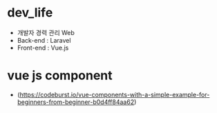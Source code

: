 # dev_life
- 개발자 경력 관리 Web
- Back-end : Laravel 
- Front-end : Vue.js

# vue js component
- (https://codeburst.io/vue-components-with-a-simple-example-for-beginners-from-beginner-b0d4ff84aa62)
